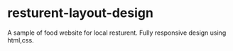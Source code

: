# resturent-layout-design
A sample of food website for local resturent.  Fully responsive design using html,css.
